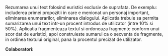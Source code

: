 Rezumarea unui text folosind euristici exclusiv de suprafata. De exemplu: includerea primei propozitii in care e menionat un personaj important, eliminarea enumerarilor, eliminarea dialogului. Aplicatia trebuie sa permita sumarizarea unui text intr-un procent introdus de utilizator (intre 10% si 50%). Aplicatia fragmenteaza textul si ordoneaza fragmente conform unui scor dat de euristici, apoi construieste sumarul ca o secventa de fragmente, in ordinea textului original, pana la procentul precizat de utilizator.

**Colaboratori:**
